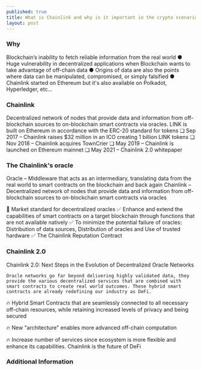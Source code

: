```yaml
---
published: true
title: What is Chainlink and why is it important in the crypto scenario?
layout: post
---
```



### Why

Blockchain’s inability to fetch reliable information from the real world
● Huge vulnerability in decentralized applications when Blockchain wants to take advantage of off-chain data
● Origins of data are also the points where data can be manipulated, compromised, or simply falsified
● Chainlink started on Ethereum but it's also available on Polkadot, Hyperledger, etc...

### Chainlink

Decentralized network of nodes that provide data and information from off-blockchain sources to on-blockchain smart contracts via oracles.
LINK is built on Ethereum in accordance with the ERC-20 standard for tokens
❏ Sep 2017 – Chainlink raises $32 million in an ICO creating 1 billion LINK tokens
❏ Nov 2018 – Chainlink acquires TownCrier
❏ May 2019 – Chainlink is launched on Ethereum mainnet
❏ May 2021 – Chainlink 2.0 whitepaper

### The Chainlink's oracle
Oracle – Middleware that acts as an intermediary, translating data from the real world to smart contracts on the blockchain and back again
Chainlink – Decentralized network of nodes that provide data and information from off-blockchain sources to on-blockchain smart contracts via oracles

🥇 Market standard for decentralized oracles
✅ Enhance and extend the capabilities of smart contracts on a target
blockchain through functions that are not available natively
✅ To minimize the potential failure of oracles: Distribution of data sources,
Distribution of oracles and Use of trusted hardware
✅ The Chainlink Reputation Contract
 
### Chainlink 2.0
	
Chainlink 2.0: Next Steps in the Evolution of Decentralized Oracle Networks

`Oracle networks go far beyond delivering highly validated data, they provide the various decentralized
services that are combined with smart contracts to create real world outcomes. These hybrid smart
contracts are already redefining our industry as DeFi.`

🔥 Hybrid Smart Contracts that are seamlessly connected to all necessary off-chain resources, while
retaining increased levels of privacy and being secured

🔥 New "architecture" enables more advanced off-chain computation

🔥 Increase number of services since ecosystem is more flexible and enhance its capabilities. Chainlink
is the future of DeFi

### Additional Information
[Top Oracles Tokens by Market Capitalization]: https://coinmarketcap.com/view/oracles/
[77 Smart Contract Use Cases Enabled By Chainlink]: https://blog.chain.link/44-ways-to-enhance-your-smart-contract-with-chainlink/
[Expanding Beyond Data Delivery With Chainlink 2.0 | Sergey Nazarov at Consensus 2021]: https://www.youtube.com/watch?v=yNdS2A676TU

